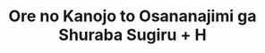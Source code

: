 --- 
title: "Ore no Kanojo to Osananajimi ga Shuraba Sugiru + H"
publishdate: "2019-7-10T16:48:46+02:00"
src: "https://365manga.net/manga/ore-no-kanojo-to-osananajimi-ga-shuraba-sugiru-h"
image: "https://data.365manga.net/images/thumbnails/15772-ore-no-kanojo-to-osananajimi-ga-shuraba-sugiru-h.jpg"
description: "The story sets one month after Eita and Masuzu start dating, and sets itself on a 'what if' scenario where the Harem element is stronger than in the original."
---
